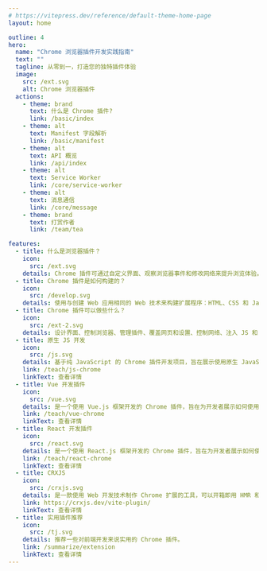 ```yaml
---
# https://vitepress.dev/reference/default-theme-home-page
layout: home

outline: 4
hero:
  name: "Chrome 浏览器插件开发实践指南"
  text: ""
  tagline: 从零到一，打造您的独特插件体验
  image:
    src: /ext.svg
    alt: Chrome 浏览器插件
  actions:
    - theme: brand
      text: 什么是 Chrome 插件?
      link: /basic/index
    - theme: alt
      text: Manifest 字段解析
      link: /basic/manifest
    - theme: alt
      text: API 概览
      link: /api/index
    - theme: alt
      text: Service Worker
      link: /core/service-worker
    - theme: alt
      text: 消息通信
      link: /core/message
    - theme: brand
      text: 打赏作者
      link: /team/tea

features:
  - title: 什么是浏览器插件？
    icon:
      src: /ext.svg
    details: Chrome 插件可通过自定义界面、观察浏览器事件和修改网络来提升浏览体验。
  - title: Chrome 插件是如何构建的？
    icon:
      src: /develop.svg
    details: 使用与创建 Web 应用相同的 Web 技术来构建扩展程序：HTML、CSS 和 JavaScript。
  - title: Chrome 插件可以做些什么？
    icon:
      src: /ext-2.svg
    details: 设计界面、控制浏览器、管理插件、覆盖网页和设置、控制网络、注入 JS 和 CSS、录音和屏幕截图
  - title: 原生 JS 开发
    icon:
      src: /js.svg
    details: 基于纯 JavaScript 的 Chrome 插件开发项目，旨在展示使用原生 JavaScript 开发 Chrome 扩展的技术和最佳实践。
    link: /teach/js-chrome
    linkText: 查看详情
  - title: Vue 开发插件
    icon:
      src: /vue.svg
    details: 是一个使用 Vue.js 框架开发的 Chrome 插件，旨在为开发者展示如何使用 Vue.js 构建强大的浏览器扩展。
    link: /teach/vue-chrome
    linkText: 查看详情
  - title: React 开发插件
    icon:
      src: /react.svg
    details: 是一个使用 React.js 框架开发的 Chrome 插件，旨在为开发者展示如何使用 React.js 构建强大的浏览器扩展。
    link: /teach/react-chrome
    linkText: 查看详情
  - title: CRXJS
    icon:
      src: /crxjs.svg
    details: 是一款使用 Web 开发技术制作 Chrome 扩展的工具，可以开箱即用 HMR 和静态资产导入。
    link: https://crxjs.dev/vite-plugin/
    linkText: 查看详情
  - title: 实用插件推荐
    icon:
      src: /tj.svg
    details: 推荐一些对前端开发来说实用的 Chrome 插件。
    link: /summarize/extension
    linkText: 查看详情
---
```


<style module>
article>img{
  height: 48px;
}
</style>

<!--@include: ./team/tea.md-->

